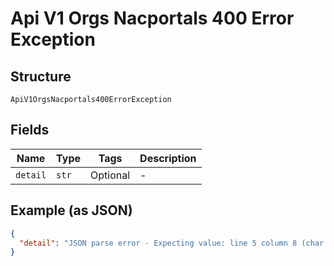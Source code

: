
# Api V1 Orgs Nacportals 400 Error Exception

## Structure

`ApiV1OrgsNacportals400ErrorException`

## Fields

| Name | Type | Tags | Description |
|  --- | --- | --- | --- |
| `detail` | `str` | Optional | - |

## Example (as JSON)

```json
{
  "detail": "JSON parse error - Expecting value: line 5 column 8 (char 56)"
}
```


